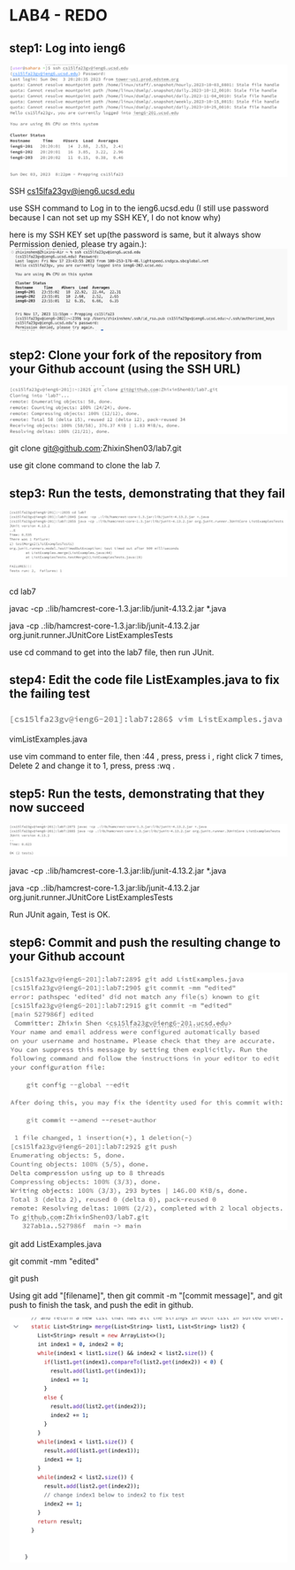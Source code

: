# LAB4 - REDO


## step1: Log into ieng6

![Image](lab4redo-1.png.png)


SSH cs15lfa23gv@ieng6.ucsd.edu <enter>

use SSH command to Log in to the ieng6.ucsd.edu (I still use password because I can not set up my SSH KEY, I do not know why)


here is my SSH KEY set up(the password is same, but it always show Permission denied, please try again.): 
![Image](lab4-9.png)


## step2: Clone your fork of the repository from your Github account (using the SSH URL)

![Image](lab4redo-2.png.png)

git clone git@github.com:ZhixinShen03/lab7.git<enter>

use git clone command to clone the lab 7.


## step3: Run the tests, demonstrating that they fail

![Image](lab4redo-3.png.png)


cd lab7<enter>

javac -cp .:lib/hamcrest-core-1.3.jar:lib/junit-4.13.2.jar *.java<enter>

java -cp .:lib/hamcrest-core-1.3.jar:lib/junit-4.13.2.jar org.junit.runner.JUnitCore ListExamplesTests<enter>

use cd command to get into the lab7 file, then run JUnit.


## step4: Edit the code file ListExamples.java to fix the failing test

![Image](lab4redo-4.png.png)


vim<space>ListExamples.java<enter>

use vim command to enter file, then :44 <enter>, press<esc>, press i <enter>, <right><right><right><right><right><right><right> right click 7 times, Delete 2 and change it to 1, press<esc>, press :wq<enter> .


## step5: Run the tests, demonstrating that they now succeed

![Image](lab4redo-5.png.png)

javac -cp .:lib/hamcrest-core-1.3.jar:lib/junit-4.13.2.jar *.java<enter>

java -cp .:lib/hamcrest-core-1.3.jar:lib/junit-4.13.2.jar org.junit.runner.JUnitCore ListExamplesTests<enter>

Run JUnit again, Test is OK.

## step6: Commit and push the resulting change to your Github account

![Image](lab4redo-6.png.png)


git add ListExamples.java<enter>

git commit -mm "edited"<enter>

git push<enter>

Using git add "[filename]", then git commit -m "[commit message]", and git push to finish the task, and push the edit in github.

![Image](lab4-8.png)


